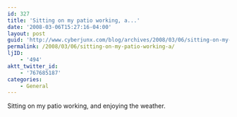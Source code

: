```yaml
---
id: 327
title: 'Sitting on my patio working, a...'
date: '2008-03-06T15:27:16-04:00'
layout: post
guid: 'http://www.cyberjunx.com/blog/archives/2008/03/06/sitting-on-my-patio-working-a/'
permalink: /2008/03/06/sitting-on-my-patio-working-a/
ljID:
    - '494'
aktt_twitter_id:
    - '767685187'
categories:
    - General
---
```


Sitting on my patio working, and enjoying the weather.